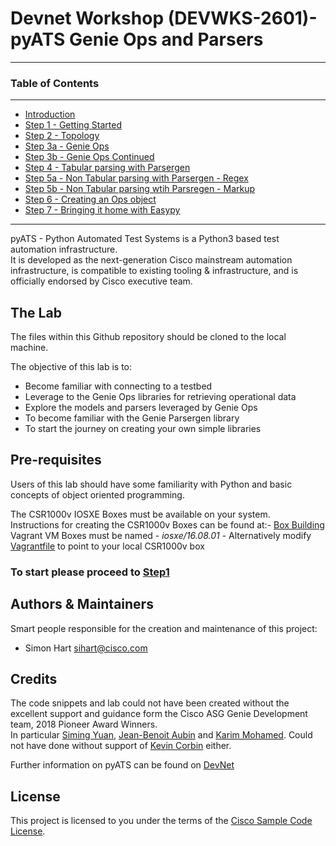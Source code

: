 # Devnet Workshop (DEVWKS-2601)- pyATS Genie Ops and Parsers
---

### Table of Contents
---
* [Introduction](/README.md)
* [Step 1 - Getting Started](/guide/step1.md)
* [Step 2 - Topology](/guide/step2.md)
* [Step 3a - Genie Ops](/guide/step3a.md)
* [Step 3b - Genie Ops Continued](/guide/step3b.md)
* [Step 4 - Tabular parsing with Parsergen](/guide/step4.md)
* [Step 5a - Non Tabular parsing with Parsergen - Regex](/guide/step5.md)
* [Step 5b - Non Tabular parsing wtih Parsregen - Markup](/guide/step5b.md)
* [Step 6 - Creating an Ops object](/guide/step6.md)
* [Step 7 - Bringing it home with Easypy](/guide/step7.md)
---

pyATS - Python Automated Test Systems is a Python3 based test automation infrastructure.  
It is developed as the next-generation Cisco mainstream automation infrastructure, is compatible to existing tooling & 
infrastructure, and is officially endorsed by Cisco executive team.  

## The Lab


The files within this Github repository should be cloned to the local machine.

The objective of this lab is to:

* Become familiar with connecting to a testbed
* Leverage to the Genie Ops libraries for retrieving operational data
* Explore the models and parsers leveraged by Genie Ops
* To become familiar with the Genie Parsergen library
* To start the journey on creating your own simple libraries

## Pre-requisites

Users of this lab should have some familiarity with Python and basic concepts of 
object oriented programming.

The CSR1000v IOSXE Boxes must be available on your system.  
Instructions for creating the CSR1000v Boxes can be found at:-  [Box Building](https://github.com/hpreston/vagrant_net_prog/tree/master/box_building)  
Vagrant VM Boxes must be named - _iosxe/16.08.01_ - Alternatively modify [Vagrantfile](/lab_build/Vagrantfile) to point to your local CSR1000v box


### To start please proceed to [Step1](/guide/step1.md)




## Authors & Maintainers

Smart people responsible for the creation and maintenance of this project:

- Simon Hart <sihart@cisco.com>

## Credits

The code snippets and lab could not have been created without the excellent support and guidance form the Cisco ASG Genie Development team, 
2018 Pioneer Award Winners.  
In particular [Siming Yuan](https://github.com/siming85), [Jean-Benoit Aubin](https://github.com/jeaubin) and [Karim Mohamed](https://github.com/karmoham).  Could not have done without 
support of [Kevin Corbin](https://github.com/kecorbin) either.

Further information on pyATS can be found on [DevNet](https://developer.cisco.com/site/pyats/)

## License

This project is licensed to you under the terms of the [Cisco Sample
Code License](./LICENSE).
